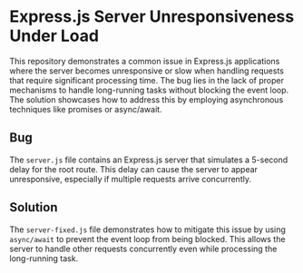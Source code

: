 # Express.js Server Unresponsiveness Under Load

This repository demonstrates a common issue in Express.js applications where the server becomes unresponsive or slow when handling requests that require significant processing time.  The bug lies in the lack of proper mechanisms to handle long-running tasks without blocking the event loop.  The solution showcases how to address this by employing asynchronous techniques like promises or async/await.

## Bug

The `server.js` file contains an Express.js server that simulates a 5-second delay for the root route. This delay can cause the server to appear unresponsive, especially if multiple requests arrive concurrently.

## Solution

The `server-fixed.js` file demonstrates how to mitigate this issue by using `async/await` to prevent the event loop from being blocked.  This allows the server to handle other requests concurrently even while processing the long-running task.